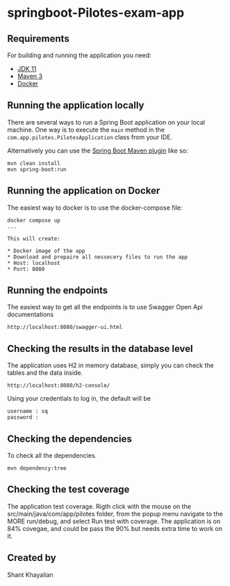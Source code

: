 # springboot-Pilotes-exam-app


## Requirements

For building and running the application you need:

- [JDK 11](https://www.oracle.com/java/technologies/javase/jdk11-archive-downloads.html)
- [Maven 3](https://maven.apache.org)
- [Docker](https://www.docker.com/)

## Running the application locally

There are several ways to run a Spring Boot application on your local machine. One way is to execute the `main` method in the `com.app.pilotes.PilotesApplication` class from your IDE.

Alternatively you can use the [Spring Boot Maven plugin](https://docs.spring.io/spring-boot/docs/current/reference/html/build-tool-plugins-maven-plugin.html) like so:

```shell
mvn clean install
mvn spring-boot:run
```

## Running the application on Docker

The easiest way to docker is to use the docker-compose file:

```shell
docker compose up
...

This will create:

* Docker image of the app
* Download and prepaire all nessecery files to run the app
* Host: localhost
* Port: 8080
```
## Running the endpoints

The easiest way to get all the endpoints is to use Swagger Open Api documentations
```shell
http://localhost:8080/swagger-ui.html
```

## Checking the results in the database level

The application uses H2 in memory database, simply you can check the tables and the data inside.
```shell
http://localhost:8080/h2-console/
```

Using your credentials to log in, the default will be 
```shell
username : sq
password : 
```

## Checking the dependencies
To check all the dependencies.
```shell
mvn dependency:tree
```
## Checking the test coverage

The application test coverage.
Rigth click with the mouse on the src/main/java/com/app/pilotes folder, 
from the popup menu navigate to the MORE run/debug, 
and select Run test with coverage.
The application is on 84% covegae, 
and could be pass the 90% but needs extra time to work on it.


## Created by

Shant Khayalian
